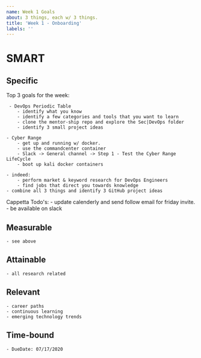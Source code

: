 ```yaml
---
name: Week 1 Goals
about: 3 things, each w/ 3 things.
title: 'Week 1 - Onboarding'
labels: ''
---
```


# SMART
## Specific

Top 3 goals for the week: 

	 - DevOps Periodic Table 
		- identify what you know
		- identify a few categories and tools that you want to learn
		- clone the mentor-ship repo and explore the Sec|DevOps folder
		- identify 3 small project ideas
		
	- Cyber Range 
		- get up and running w/ docker.
		- use the commandcenter container
		- Slack -> General channel -> Step 1 - Test the Cyber Range LifeCycle
		- boot up kali docker containers
		
	- indeed: 
		- perform market & keyword research for DevOps Engineers
		- find jobs that direct you towards knowledge
    - combine all 3 things and identify 3 GitHub project ideas

Cappetta Todo's: 
    - update calenderly and send follow email for friday invite.
    - be available on slack


## Measurable
    - see above 

## Attainable
    - all research related

## Relevant
    - career paths
    - continuous learning
    - emerging technology trends

## Time-bound
    - DueDate: 07/17/2020
